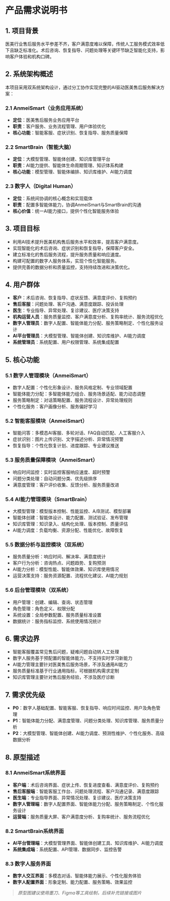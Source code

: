 # 产品需求说明书

## 1. 项目背景

医美行业售后服务水平参差不齐，客户满意度难以保障，传统人工服务模式效率低下且缺乏标准化。术后咨询、恢复指导、问题处理等关键环节缺乏智能化支持，影响客户体验和机构口碑。

## 2. 系统架构概述

本项目采用双系统架构设计，通过分工协作实现完整的AI驱动医美售后服务解决方案：

### 2.1 AnmeiSmart（业务应用系统）

- **定位**：医美售后服务业务应用平台
- **职责**：客户服务、业务流程管理、用户体验优化
- **核心功能**：智能客服、症状识别、恢复指导、服务质量保障

### 2.2 SmartBrain（智能大脑）

- **定位**：大模型管理、智能体创建、知识库管理平台
- **职责**：AI能力提供、智能体生命周期管理、知识体系构建
- **核心功能**：模型管理、智能体编排、知识库维护、AI能力调度

### 2.3 数字人（Digital Human）

- **定位**：系统间协调的核心概念和实现载体
- **职责**：配置多智能体能力，协调AnmeiSmart与SmartBrain的沟通
- **核心价值**：统一AI能力接口，提供个性化智能服务体验

## 3. 项目目标

- 利用AI技术提升医美机构售后服务水平和效率，提高客户满意度。
- 实现智能化的术后咨询、症状识别和恢复指导，保障客户安全。
- 建立标准化的售后服务流程，提升服务质量和响应速度。
- 构建可配置的数字人服务体系，实现个性化智能服务。
- 提供完善的数据分析和质量监控，支持持续改进和决策优化。

## 4. 用户群体

- **客户**：术后咨询、恢复指导、症状反馈、满意度评价、复购预约
- **售后客服**：问题处理、客户沟通、满意度跟踪、投诉处理
- **医生**：专业指导、异常处理、复诊建议、医疗决策支持
- **机构运营人员**：服务质量监控、客户满意度分析、复购率统计、服务流程优化
- **数字人管理员**：数字人配置、智能体能力分配、服务策略制定、个性化服务设计
- **AI平台管理员**：大模型管理、智能体创建、知识库维护、AI能力调度
- **系统管理员**：系统配置、用户权限管理、系统集成配置

## 5. 核心功能

### 5.1 数字人管理模块（AnmeiSmart）

- 数字人配置：个性化形象设计、服务风格定制、专业领域配置
- 智能体能力分配：多智能体能力组合、服务场景适配、能力动态调整
- 服务策略制定：对话策略配置、服务流程设计、异常处理规则
- 个性化服务：客户画像分析、服务偏好学习

### 5.2 智能客服模块（AnmeiSmart）

- 智能问答：多模态AI客服、多轮对话、FAQ自动匹配、人工客服介入
- 症状识别：图片上传识别、文字描述分析、异常情况预警
- 恢复指导：个性化恢复计划、进度跟踪、专业建议推送

### 5.3 服务质量保障模块（AnmeiSmart）

- 响应时间监控：实时监控客服响应速度、超时预警
- 问题分类处理：自动问题分类、优先级排序
- 满意度管理：客户评价收集、反馈分析、服务质量改进

### 5.4 AI能力管理模块（SmartBrain）

- 大模型管理：模型版本控制、性能监控、A/B测试、模型部署
- 智能体创建：智能体设计、能力配置、测试验证、发布管理
- 知识库管理：知识录入、结构化处理、版本控制、质量评估
- AI能力调度：负载均衡、资源分配、性能优化、故障恢复

### 5.5 数据分析与监控模块（双系统）

- 服务质量分析：响应时间、解决率、满意度统计
- 客户行为分析：咨询热点、问题趋势、复购预测
- AI能力分析：模型性能、智能体效果、知识库使用情况
- 运营决策支持：服务资源配置、流程优化建议、AI能力规划

### 5.6 后台管理模块（双系统）

- 用户管理：创建、编辑、查询、状态管理
- 角色管理：角色定义、权限分配
- 系统设置：全局参数配置、服务质量标准设置
- 数据统计：服务指标监控、系统使用情况统计

## 6. 需求边界

- 智能客服覆盖常见售后问题，疑难问题自动转人工处理
- 数字人服务基于预配置的智能体能力，不支持实时学习新能力
- AI能力管理主要针对医美售后服务场景，不涉及通用AI能力
- 服务质量标准基于行业通用指标，可根据机构需求定制
- 知识库管理主要针对售后服务经验，不涉及医疗诊断

## 7. 需求优先级

- **P0**：数字人基础配置、智能客服、恢复指导、响应时间监控、用户及角色管理
- **P1**：智能体能力分配、满意度管理、问题分类处理、知识库管理、服务质量分析
- **P2**：大模型管理、智能体创建、AI能力调度、预测性维护、个性化服务、高级数据分析

## 8. 原型描述

### 8.1 AnmeiSmart系统界面

- **客户端**：术后咨询界面、症状上传、恢复进度查看、满意度评价、复购预约
- **售后客服端**：智能客服工作台、问题处理流程、客户沟通记录、满意度跟踪
- **医生端**：专业指导界面、异常情况处理、复诊建议、医疗决策支持
- **数字人管理端**：数字人配置界面、智能体能力分配、服务策略制定、个性化服务设计
- **运营端**：服务质量大屏、客户满意度分析、复购率统计、服务流程优化

### 8.2 SmartBrain系统界面

- **AI平台管理端**：大模型管理界面、智能体创建工具、知识库维护、AI能力调度
- **系统集成端**：系统配置、API管理、数据同步、监控告警

### 8.3 数字人服务界面

- **数字人交互界面**：多模态对话、智能体能力展示、个性化服务体验
- **数字人配置界面**：形象定制、能力配置、服务策略、效果监控

> *原型图建议使用墨刀、Figma等工具绘制，后续补充链接或图片*
